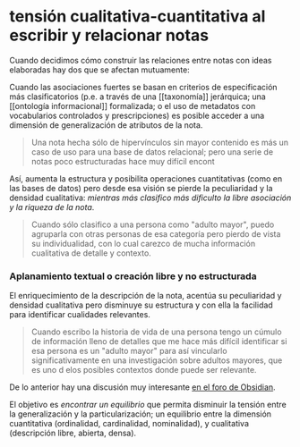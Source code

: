 # tensión cualitativa-cuantitativa al escribir y relacionar notas
Cuando decidimos cómo construir las relaciones entre notas con ideas elaboradas hay dos  que se afectan mutuamente: 

Cuando las asociaciones fuertes se basan en criterios de especificación más clasificatorios (p.e. a través de una [[taxonomía]] jerárquica; una [[ontología informacional]] formalizada; o el uso de metadatos con vocabularios controlados y prescripciones) es posible acceder a una dimensión de generalización de atributos de la nota.

>Una nota hecha sólo de hipervínculos sin mayor contenido es más un caso de uso para una base de datos relacional; pero una serie de notas poco estructuradas hace muy difícil encont

Así, aumenta la estructura y posibilita operaciones cuantitativas (como en las bases de datos) pero desde esa visión se pierde la peculiaridad y la densidad cualitativa: *mientras más clasifico más dificulto la libre asociación y la riqueza de la nota*.

>Cuando sólo clasifico a una persona como "adulto mayor", puedo agruparla con otras personas de esa categoría pero pierdo de vista su individualidad, con lo cual carezco de mucha información cualitativa de detalle y contexto.

### Aplanamiento textual o creación libre y no estructurada

El enriquecimiento de la descripción de la nota, acentúa su peculiaridad y densidad cualitativa pero disminuye su estructura y con ella la facilidad para identificar cualidades relevantes.

>Cuando escribo la historia de vida de una persona tengo un cúmulo de información lleno de detalles que me hace más difícil identificar si esa persona es un "adulto mayor" para así vincularlo significativamente en una investigación sobre adultos mayores, que es uno d elos posibles contextos donde puede ser relevante.

De lo anterior hay una discusión muy interesante [en el foro de Obsidian](https://forum.obsidian.md/t/in-what-ways-can-we-form-useful-relationships-between-notes-long-read/702/13?u=a_bahez).

El objetivo es *encontrar un equilibrio* que permita disminuir la tensión entre la generalización y la particularización; un equilibrio entre la dimensión cuantitativa (ordinalidad, cardinalidad, nominalidad), y cualitativa (descripción libre, abierta, densa).